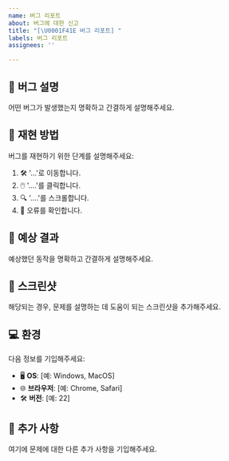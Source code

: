 ```yaml
---
name: 버그 리포트
about: 버그에 대한 신고
title: "[\U0001F41E 버그 리포트] "
labels: 버그 리포트
assignees: ''

---
```


## 🐞 버그 설명

어떤 버그가 발생했는지 명확하고 간결하게 설명해주세요.

## 🔄 재현 방법

버그를 재현하기 위한 단계를 설명해주세요:

1. 🛠️ '...'로 이동합니다.
2. 🖱️ '....'를 클릭합니다.
3. 🔍 '....'를 스크롤합니다.
4. 🚨 오류를 확인합니다.

## 🤔 예상 결과

예상했던 동작을 명확하고 간결하게 설명해주세요.

## 📸 스크린샷

해당되는 경우, 문제를 설명하는 데 도움이 되는 스크린샷을 추가해주세요.

## 💻 환경

다음 정보를 기입해주세요:

- 🖥️ **OS**: [예: Windows, MacOS]
- 🌐 **브라우저**: [예: Chrome, Safari]
- 🛠️ **버전**: [예: 22]

## 💬 추가 사항

여기에 문제에 대한 다른 추가 사항을 기입해주세요.
